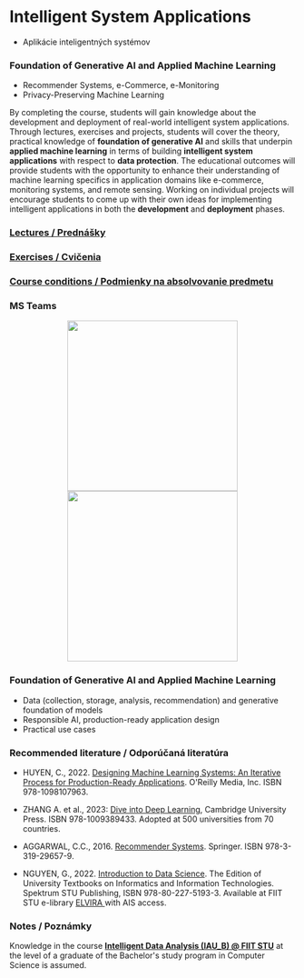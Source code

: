 #  Intelligent System Applications
- Aplikácie inteligentných systémov 

### Foundation of Generative AI and Applied Machine Learning
- Recommender Systems, e-Commerce, e-Monitoring
- Privacy-Preserving Machine Learning
 
By completing the course, students will gain knowledge about the development and deployment of real-world intelligent system applications. Through lectures, exercises and projects, students will cover the theory, practical knowledge of **foundation of generative AI** and skills that underpin **applied machine learning** in terms of building **intelligent system applications** with respect to **data protection**. The educational outcomes will provide students with the opportunity to enhance their understanding of machine learning specifics in application domains like e-commerce, monitoring systems, and remote sensing. Working on individual projects will encourage students to come up with their own ideas for implementing intelligent applications in both the **development** and **deployment** phases.

### [Lectures / Prednášky](https://github.com/FIIT-ISA/ISA-course/tree/main/lectures)

### [Exercises / Cvičenia](https://github.com/FIIT-ISA/ISA-course/tree/main/exercises) 

### [Course conditions / Podmienky na absolvovanie predmetu](https://github.com/FIIT-ISA/ISA-course/blob/main/condition.md)

### MS Teams

<p align="center">
    <img height=300px src="https://miro.medium.com/v2/resize:fit:720/format:webp/0*-u3RLECZtdFPpbJe.png">
    <img height=300px src="https://giangzuzana.github.io/images/isa-by-ai.jpg">
</p>

### Foundation of Generative AI and Applied Machine Learning
- Data (collection, storage, analysis, recommendation) and generative foundation of models
- Responsible AI, production-ready application design
- Practical use cases 

### Recommended literature / Odporúčaná literatúra

- HUYEN, C., 2022. [Designing Machine Learning Systems: An Iterative Process for Production-Ready Applications](https://www.oreilly.com/library/view/designing-machine-learning/9781098107956/). O'Reilly Media, Inc. ISBN 978-1098107963.  

- ZHANG A. et al., 2023: [Dive into Deep Learning](https://d2l.ai/index.html), Cambridge University Press. ISBN 978-1009389433. Adopted at 500 universities from 70 countries.
  
- AGGARWAL, C.C., 2016. [Recommender Systems](https://link.springer.com/book/10.1007/978-3-319-29659-3). Springer. ISBN 978-3-319-29657-9.  

- NGUYEN, G., 2022. [Introduction to Data Science](https://elvira.fiit.stuba.sk). The Edition of University Textbooks on Informatics and Information Technologies. Spektrum STU Publishing, ISBN 978-80-227-5193-3. Available at FIIT STU e-library [ ELVIRA ](https://elvira.fiit.stuba.sk/) with AIS access.

### Notes / Poznámky
Knowledge in the course **[Intelligent Data Analysis (IAU_B) @ FIIT STU](https://github.com/FIIT-IAU/IAU-course)** at the level of a graduate of the Bachelor's study program in Computer Science is assumed.
